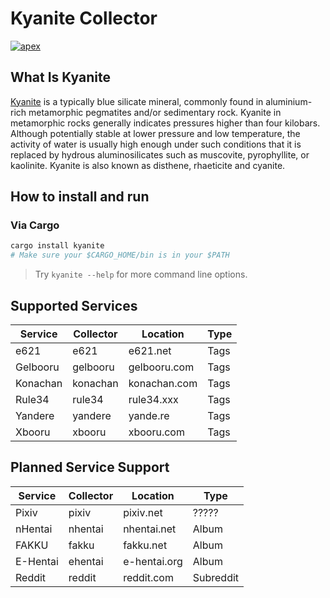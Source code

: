 # Kyanite Collector

[![apex](https://i.imgur.com/1GVFeT6.png)](https://luciascipher.com/)

## What Is Kyanite

[Kyanite](https://en.wikipedia.org/wiki/Kyanite) is a typically blue silicate mineral, commonly found in aluminium-rich
metamorphic pegmatites and/or sedimentary rock. Kyanite in metamorphic rocks generally indicates pressures higher than
four kilobars. Although potentially stable at lower pressure and low temperature, the activity of water is usually high
enough under such conditions that it is replaced by hydrous aluminosilicates such as muscovite, pyrophyllite, or
kaolinite. Kyanite is also known as disthene, rhaeticite and cyanite.

## How to install and run

### Via Cargo

```sh
cargo install kyanite
# Make sure your $CARGO_HOME/bin is in your $PATH
```

> Try `kyanite --help` for more command line options.

## Supported Services

| Service  | Collector | Location     | Type |
|----------|-----------|--------------|------|
| e621     | e621      | e621.net     | Tags |
| Gelbooru | gelbooru  | gelbooru.com | Tags |
| Konachan | konachan  | konachan.com | Tags |
| Rule34   | rule34    | rule34.xxx   | Tags |
| Yandere  | yandere   | yande.re     | Tags |
| Xbooru   | xbooru    | xbooru.com   | Tags |

## Planned Service Support

| Service  | Collector | Location     | Type      |
|----------|-----------|--------------|-----------|
| Pixiv    | pixiv     | pixiv.net    | ?????     |
| nHentai  | nhentai   | nhentai.net  | Album     |
| FAKKU    | fakku     | fakku.net    | Album     |
| E-Hentai | ehentai   | e-hentai.org | Album     |
| Reddit   | reddit    | reddit.com   | Subreddit |
